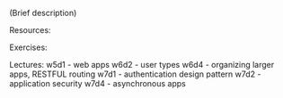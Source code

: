 (Brief description)

Resources:

Exercises:

Lectures:
	w5d1  - web apps
	w6d2  - user types
	w6d4  - organizing larger apps, RESTFUL routing
	w7d1  - authentication design pattern
	w7d2  - application security
	w7d4  - asynchronous apps
